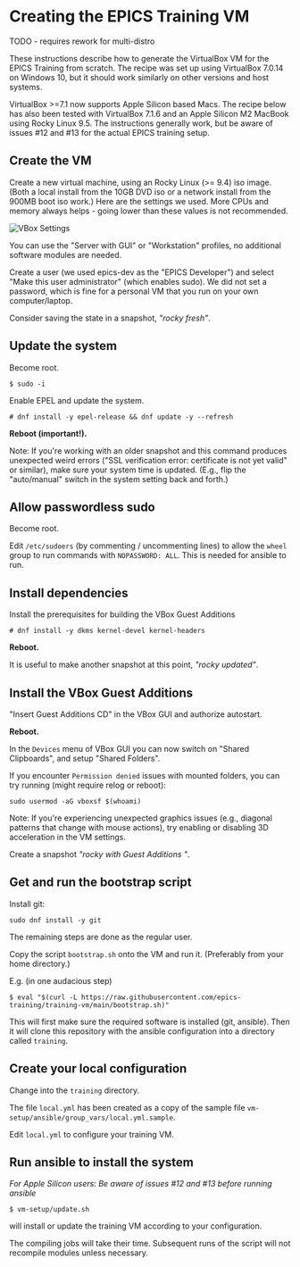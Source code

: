 # Creating the EPICS Training VM

TODO - requires rework for multi-distro

These instructions describe how to generate the VirtualBox VM
for the EPICS Training from scratch.
The recipe was set up using VirtualBox 7.0.14 on Windows 10,
but it should work similarly on other versions and host systems.

VirtualBox >=7.1 now supports Apple Silicon based Macs.
The recipe below has also been tested with VirtualBox 7.1.6
and an Apple Silicon M2 MacBook using Rocky Linux 9.5.
The instructions generally work,
but be aware of issues #12 and #13 for the actual EPICS training setup.

## Create the VM

Create a new virtual machine, using an Rocky Linux (>= 9.4) iso image.
(Both a local install from the 10GB DVD iso
or a network install from the 900MB boot iso work.)
Here are the settings we used.
More CPUs and memory always helps -
going lower than these values is not recommended.

![VBox Settings](/doc/training-vm-parameters.png?raw=true "VBox Settings")

You can use the "Server with GUI" or "Workstation" profiles,
no additional software modules are needed.

Create a user (we used epics-dev as the "EPICS Developer")
and select "Make this user administrator" (which enables sudo).
We did not set a password, which is fine for a personal VM
that you run on your own computer/laptop.

Consider saving the state in a snapshot, *"rocky fresh"*.

## Update the system

Become root.
```
$ sudo -i
```

Enable EPEL and update the system.
```
# dnf install -y epel-release && dnf update -y --refresh
```

**Reboot (important!).**

Note: If you're working with an older snapshot
and this command produces unexpected weird errors
("SSL verification error: certificate is not yet valid" or similar),
make sure your system time is updated.
(E.g., flip the "auto/manual" switch in the system setting back and forth.)

## Allow passwordless sudo

Become root.

Edit `/etc/sudoers` (by commenting / uncommenting lines)
to allow the `wheel` group to run commands with `NOPASSWORD: ALL`.
This is needed for ansible to run.

## Install dependencies

Install the prerequisites for building the VBox Guest Additions
```
# dnf install -y dkms kernel-devel kernel-headers
```

**Reboot.**

It is useful to make another snapshot at this point, *"rocky updated"*.

## Install the VBox Guest Additions

"Insert Guest Additions CD" in the VBox GUI and authorize autostart.

**Reboot.**

In the `Devices` menu of VBox GUI you can now switch on "Shared Clipboards",
and setup "Shared Folders".

If you encounter `Permission denied` issues with mounted folders,
you can try running (might require relog or reboot):

```
sudo usermod -aG vboxsf $(whoami)
```

Note: If you're experiencing unexpected graphics issues
(e.g., diagonal patterns that change with mouse actions),
try enabling or disabling 3D acceleration in the VM settings.

Create a snapshot *"rocky with Guest Additions <VBox version>"*.

## Get and run the bootstrap script

Install git:

```
sudo dnf install -y git
```

The remaining steps are done as the regular user.

Copy the script `bootstrap.sh` onto the VM and run it.
(Preferably from your home directory.)

E.g. (in one audacious step)
```
$ eval "$(curl -L https://raw.githubusercontent.com/epics-training/training-vm/main/bootstrap.sh)"
```

This will first make sure the required software is installed (git, ansible).
Then it will clone this repository with the ansible configuration
into a directory called `training`.

## Create your local configuration

Change into the `training` directory.

The file `local.yml` has been created as a copy
of the sample file `vm-setup/ansible/group_vars/local.yml.sample`.

Edit `local.yml` to configure your training VM.

## Run ansible to install the system

*For Apple Silicon users: Be aware of issues #12 and #13 before running ansible*

```
$ vm-setup/update.sh
```
will install or update the training VM according to your configuration.

The compiling jobs will take their time.
Subsequent runs of the script will not recompile modules unless necessary.
